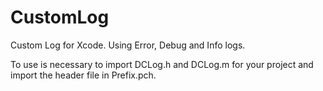 CustomLog
=========

Custom Log for Xcode. Using Error, Debug and Info logs.

To use is necessary to import DCLog.h and DCLog.m for your project and import the header file in Prefix.pch.
